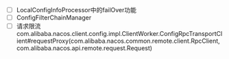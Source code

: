 - [ ] LocalConfigInfoProcessor中的failOver功能
- [ ] ConfigFilterChainManager
- [ ] 请求限流  com.alibaba.nacos.client.config.impl.ClientWorker.ConfigRpcTransportClient#requestProxy(com.alibaba.nacos.common.remote.client.RpcClient, com.alibaba.nacos.api.remote.request.Request)